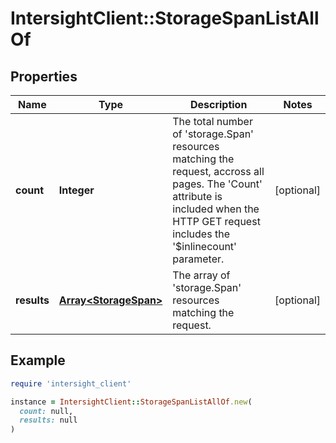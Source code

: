 # IntersightClient::StorageSpanListAllOf

## Properties

| Name | Type | Description | Notes |
| ---- | ---- | ----------- | ----- |
| **count** | **Integer** | The total number of &#39;storage.Span&#39; resources matching the request, accross all pages. The &#39;Count&#39; attribute is included when the HTTP GET request includes the &#39;$inlinecount&#39; parameter. | [optional] |
| **results** | [**Array&lt;StorageSpan&gt;**](StorageSpan.md) | The array of &#39;storage.Span&#39; resources matching the request. | [optional] |

## Example

```ruby
require 'intersight_client'

instance = IntersightClient::StorageSpanListAllOf.new(
  count: null,
  results: null
)
```

